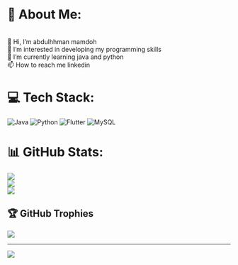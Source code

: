 # 💫 About Me:
<br>    👋 Hi, I’m abdulhhman mamdoh<br>    👀 I’m interested in developing my programming skills<br>    🌱 I’m currently learning java and python<br>    📫 How to reach me linkedin


# 💻 Tech Stack:
![Java](https://img.shields.io/badge/java-%23ED8B00.svg?style=for-the-badge&logo=openjdk&logoColor=white) ![Python](https://img.shields.io/badge/python-3670A0?style=for-the-badge&logo=python&logoColor=ffdd54) ![Flutter](https://img.shields.io/badge/Flutter-%2302569B.svg?style=for-the-badge&logo=Flutter&logoColor=white) ![MySQL](https://img.shields.io/badge/mysql-4479A1.svg?style=for-the-badge&logo=mysql&logoColor=white)
# 📊 GitHub Stats:
![](https://github-readme-stats.vercel.app/api?username=abdu-l7hman&theme=dark&hide_border=false&include_all_commits=true&count_private=true)<br/>
![](https://github-readme-streak-stats.herokuapp.com/?user=abdu-l7hman&theme=dark&hide_border=false)<br/>
![](https://github-readme-stats.vercel.app/api/top-langs/?username=abdu-l7hman&theme=dark&hide_border=false&include_all_commits=true&count_private=true&layout=compact)

## 🏆 GitHub Trophies
![](https://github-profile-trophy.vercel.app/?username=abdu-l7hman&theme=radical&no-frame=false&no-bg=true&margin-w=4)

---
[![](https://visitcount.itsvg.in/api?id=abdu-l7hman&icon=0&color=0)](https://visitcount.itsvg.in)

<!-- Proudly created with GPRM ( https://gprm.itsvg.in ) -->
